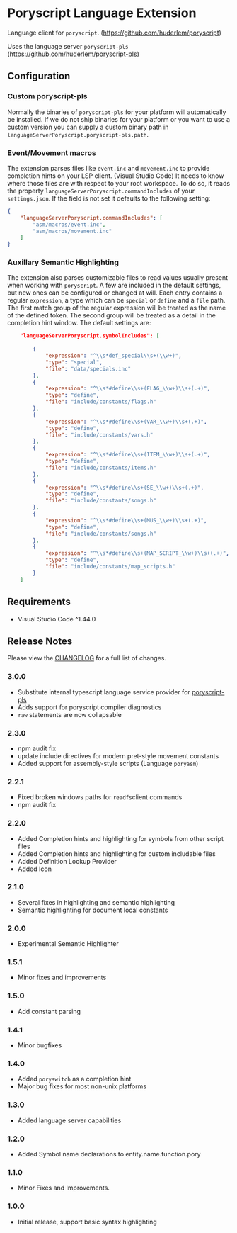 # Poryscript Language Extension

Language client for `poryscript`. (https://github.com/huderlem/poryscript)

Uses the language server `poryscript-pls` (https://github.com/huderlem/poryscript-pls)

## Configuration

### Custom poryscript-pls

Normally the binaries of `poryscript-pls` for your platform will automatically be installed. If we do not ship binaries for your platform or you want to use a custom version you can supply a custom binary path in `languageServerPoryscript.poryscript-pls.path`.

### Event/Movement macros

The extension parses files like `event.inc` and `movement.inc` to provide completion hints on your LSP client. (Visual Studio Code)
It needs to know where those files are with respect to your root workspace. To do so, it reads the property `languageServerPoryscript.commandIncludes` of your `settings.json`.
If the field is not set it defaults to the following setting:

```json
{
    "languageServerPoryscript.commandIncludes": [
        "asm/macros/event.inc",
        "asm/macros/movement.inc"
    ]
}
```

### Auxillary Semantic Highlighting

The extension also parses customizable files to read values usually present when working with `poryscript`. A few are included in the default settings, but new ones can be configured or changed at will. Each entry contains a regular `expression`, a type which can be `special` or `define` and a `file` path. The first match group of the regular expression will be treated as the name of the defined token. The second group will be treated as a detail in the completion hint window. The default settings are:

```json
    "languageServerPoryscript.symbolIncludes": [
    
        {
            "expression": "^\\s*def_special\\s+(\\w+)",
            "type": "special",
            "file": "data/specials.inc"
        },
        {
            "expression": "^\\s*#define\\s+(FLAG_\\w+)\\s+(.+)",
            "type": "define",
            "file": "include/constants/flags.h"
        },
        {
            "expression": "^\\s*#define\\s+(VAR_\\w+)\\s+(.+)",
            "type": "define",
            "file": "include/constants/vars.h"
        },
        {
            "expression": "^\\s*#define\\s+(ITEM_\\w+)\\s+(.+)",
            "type": "define",
            "file": "include/constants/items.h"
        },
        {
            "expression": "^\\s*#define\\s+(SE_\\w+)\\s+(.+)",
            "type": "define",
            "file": "include/constants/songs.h"
        },
        {
            "expression": "^\\s*#define\\s+(MUS_\\w+)\\s+(.+)",
            "type": "define",
            "file": "include/constants/songs.h"
        },
        {
            "expression": "^\\s*#define\\s+(MAP_SCRIPT_\\w+)\\s+(.+)",
            "type": "define",
            "file": "include/constants/map_scripts.h"
        }
    ]
```

## Requirements

* Visual Studio Code ^1.44.0

## Release Notes

Please view the [CHANGELOG](CHANGELOG.md) for a full list of changes.

### 3.0.0

* Substitute internal typescript language service provider for [poryscript-pls](https://github.com/huderlem/poryscript-pls)
* Adds support for poryscript compiler diagnostics
* `raw` statements are now collapsable

### 2.3.0

* npm audit fix
* update include directives for modern pret-style movement constants
* Added support for assembly-style scripts (Language `poryasm`)

### 2.2.1

* Fixed broken windows paths for `readfs`client commands
* npm audit fix

### 2.2.0

* Added Completion hints and highlighting for symbols from other script files
* Added Completion hints and highlighting for custom includable files
* Added Definition Lookup Provider
* Added Icon

### 2.1.0

* Several fixes in highlighting and semantic highlighting
* Semantic highlighting for document local constants

### 2.0.0

* Experimental Semantic Highlighter

### 1.5.1

* Minor fixes and improvements

### 1.5.0

* Add constant parsing

### 1.4.1

* Minor bugfixes

### 1.4.0

* Added `poryswitch` as a completion hint
* Major bug fixes for most non-unix platforms

### 1.3.0

* Added language server capabilities

### 1.2.0

* Added Symbol name declarations to entity.name.function.pory

### 1.1.0

* Minor Fixes and Improvements.

### 1.0.0

* Initial release, support basic syntax highlighting
